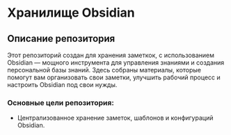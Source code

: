 # Хранилище Obsidian

## Описание репозитория

Этот репозиторий создан для хранения заметкок,  с использованием Obsidian — мощного инструмента для управления знаниями и создания персональной базы знаний. Здесь собраны материалы, которые помогут вам организовать свои заметки, улучшить рабочий процесс и настроить Obsidian под свои нужды.

### Основные цели репозитория:
- Централизованное хранение заметок, шаблонов и конфигураций Obsidian.

